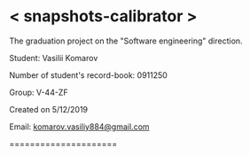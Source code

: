 < snapshots-calibrator >
=====================

The graduation project on the "Software engineering" direction.


Student: Vasilii Komarov

Number of student's record-book: 0911250

Group: V-44-ZF


Created on 5/12/2019

Email: komarov.vasiliy884@gmail.com


=====================
